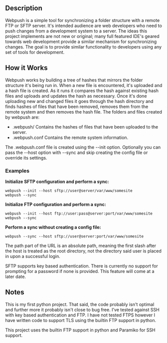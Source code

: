 ## Description

Webpush is a simple tool for synchronizing a folder structure with a remote FTP or SFTP server. It's intended audience are web developers who need to push changes from a development system to a server. The ideas this project implements are not new or original; many full featured IDE's geared towards web development provide a similar mechanism for synchronizing changes. The goal is to provide similar functionality to developers using any set of tools for development.

## How it Works

Webpush works by building a tree of hashes that mirrors the folder structure it's being run in. When a new file is encountered, it's uploaded and a hash file is created. As it runs it compares the hash against existing hash files and uploads and updates the hash as necessary. Once it's done uploading new and changed files it goes through the hash directory and finds hashes of files that have been removed, removes them from the remote system and then removes the hash file. The folders and files created by webpush are:

* .webpush/ Contains the hashes of files that have been uploaded to the server.
* .webpush.conf Contains the remote system information.

The .webpush.conf file is created using the --init option. Optionally you can pass the --host option with --sync and skip creating the config file or override its settings.

### Examples

**Initialize SFTP configuration and perform a sync:**

	webpush --init --host sftp://user@server/var/www/somesite
	webpush --sync

**Initialize FTP configuration and perform a sync:**

	webpush --init --host ftp://user:pass@server:port/var/www/somesite
	webpush --sync

**Perform a sync without creating a config file:**

	webpush --sync --host sftp://user@server:port/var/www/somesite

The path part of the URL is an absolute path, meaning the first slash after the host is treated as the root directory, not the directory said user is placed in upon a successful login.

SFTP supports key based authentication. There is currently no support for prompting for a password if none is provided. This feature will come at a later date.

## Notes

This is my first python project. That said, the code probably isn't optimal and further more it probably isn't close to bug free. I've tested against SSH with key based authentication and FTP. I have not tested FTPS however I have written code to support TLS using the builtin FTP support in python.

This project uses the builtin FTP support in python and Paramiko for SSH support.
